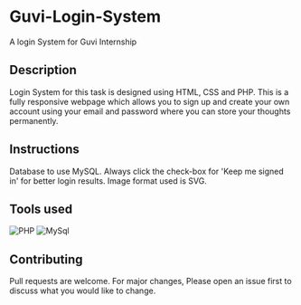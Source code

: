 # Guvi-Login-System
A login System for Guvi Internship

## Description
Login System for this task is designed using HTML, CSS and PHP. This is a fully responsive webpage which allows you to sign up and create your own account using your email and password where you can store your thoughts permanently.

## Instructions
Database to use MySQL. Always click the check-box for 'Keep me signed in' for better login results. Image format used is SVG.
## Tools used
![PHP](https://cdn.iconscout.com/icon/free/png-256/php-2038871-1720084.png)
![MySql](https://encrypted-tbn0.gstatic.com/images?q=tbn%3AANd9GcRpl1hUN8vv7qvTSABU39ZGCt00b0W9VqOuaIWhTxdKpUQxFCc9)

## Contributing
Pull requests are welcome. For major changes, Please open an issue first to discuss what you would like to change.
